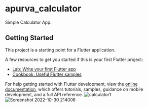 # apurva_calculator

Simple Calculator App.

## Getting Started

This project is a starting point for a Flutter application.

A few resources to get you started if this is your first Flutter project:

- [Lab: Write your first Flutter app](https://docs.flutter.dev/get-started/codelab)
- [Cookbook: Useful Flutter samples](https://docs.flutter.dev/cookbook)

For help getting started with Flutter development, view the
[online documentation](https://docs.flutter.dev/), which offers tutorials,
samples, guidance on mobile development, and a full API reference.
![calculator1](https://user-images.githubusercontent.com/88641285/198889291-2ae56efb-3ab3-408e-abf2-aab4eb7fbffb.png)
![Screenshot 2022-10-30 214006](https://user-images.githubusercontent.com/88641285/198889290-c50aa598-4223-4f67-80d5-b6ea0a6b13e0.png)
